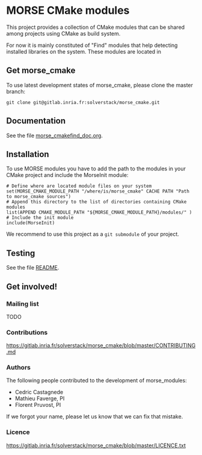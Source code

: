 MORSE CMake modules
====================

This project provides a collection of CMake modules that can be shared
among projects using CMake as build system.

For now it is mainly constituted of "Find" modules that help detecting
installed libraries on the system. These modules are located in

Get morse_cmake
---------------------

To use latest development states of morse_cmake, please clone the
master branch:

    git clone git@gitlab.inria.fr:solverstack/morse_cmake.git

Documentation
---------------------

See the file [morse_cmakefind_doc.org](modules/find/morse_cmakefind_doc.org).

Installation
---------------------

To use MORSE modules you have to add the path to the modules in your
CMake project and include the MorseInit module:

    # Define where are located module files on your system
    set(MORSE_CMAKE_MODULE_PATH "/where/is/morse_cmake" CACHE PATH "Path to morse_cmake sources")
    # Append this directory to the list of directories containing CMake modules
    list(APPEND CMAKE_MODULE_PATH "${MORSE_CMAKE_MODULE_PATH}/modules/" )
    # Include the init module
    include(MorseInit)

We recommend to use this project as a `git submodule` of your project.

Testing
---------------------

See the file [README](modules/find/test/README.md).

Get involved!
---------------------

### Mailing list

TODO

### Contributions

https://gitlab.inria.fr/solverstack/morse_cmake/blob/master/CONTRIBUTING.md

### Authors

The following people contributed to the development of morse_modules:
  * Cedric Castagnede
  * Mathieu Faverge, PI
  * Florent Pruvost, PI

If we forgot your name, please let us know that we can fix that mistake.

### Licence

https://gitlab.inria.fr/solverstack/morse_cmake/blob/master/LICENCE.txt
